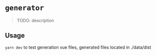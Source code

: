 # `generator`

> TODO: description

## Usage

`yarn dev` to test generation vue files, generated files located in ./data/dist
